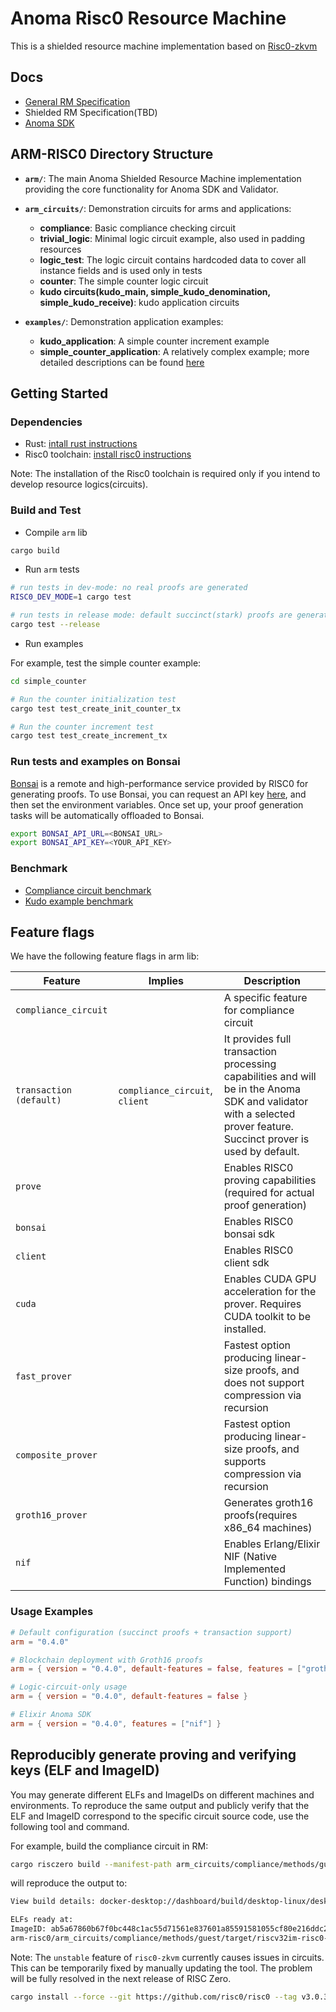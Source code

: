 # Anoma Risc0 Resource Machine

This is a shielded resource machine implementation based on [Risc0-zkvm](https://github.com/risc0/risc0)

## Docs

* [General RM Specification](https://specs.anoma.net/latest/arch/system/state/resource_machine/index.html)
* Shielded RM Specification(TBD)
* [Anoma SDK](https://github.com/anoma/anoma-sdk)

## ARM-RISC0 Directory Structure

- **`arm/`**: The main Anoma Shielded Resource Machine implementation providing the core functionality for Anoma SDK and Validator.

- **`arm_circuits/`**: Demonstration circuits for arms and applications:
  - **compliance**: Basic compliance checking circuit
  - **trivial_logic**: Minimal logic circuit example, also used in padding resources
  - **logic_test**: The logic circuit contains hardcoded data to cover all instance fields and is used only in tests
  - **counter**: The simple counter logic circuit
  - **kudo circuits(kudo_main, simple_kudo_denomination, simple_kudo_receive)**: kudo application circuits

- **`examples/`**: Demonstration application examples:
  - **kudo_application**: A simple counter increment example
  - **simple_counter_application**: A relatively complex example; more detailed descriptions can be found [here](https://research.anoma.net/t/shielded-kudos-revised-no-authorisation-abstraction/1522)

## Getting Started

### Dependencies

* Rust: [intall rust instructions](https://www.rust-lang.org/tools/install)
* Risc0 toolchain: [install risc0 instructions](https://dev.risczero.com/api/zkvm/install)

Note: The installation of the Risc0 toolchain is required only if you intend to develop resource logics(circuits).

### Build and Test

* Compile `arm` lib

```bash
cargo build
```

* Run `arm` tests

```bash
# run tests in dev-mode: no real proofs are generated
RISC0_DEV_MODE=1 cargo test

# run tests in release mode: default succinct(stark) proofs are generated
cargo test --release
```

* Run examples

For example, test the simple counter example:

```bash
cd simple_counter

# Run the counter initialization test
cargo test test_create_init_counter_tx

# Run the counter increment test
cargo test test_create_increment_tx
```

### Run tests and examples on Bonsai

[Bonsai](https://risczero.com/bonsai) is a remote and high-performance service provided by RISC0 for generating proofs. To use Bonsai, you can request an API key [here](https://docs.google.com/forms/d/e/1FAIpQLSf9mu18V65862GS4PLYd7tFTEKrl90J5GTyzw_d14ASxrruFQ/viewform), and then set the environment variables. Once set up, your proof generation tasks will be automatically offloaded to Bonsai.

```bash
export BONSAI_API_URL=<BONSAI_URL>
export BONSAI_API_KEY=<YOUR_API_KEY>
```

### Benchmark

* [Compliance circuit benchmark](./arm_circuits/compliance/README.md)
* [Kudo example benchmark](./examples/kudo_application/README.md)

## Feature flags

We have the following feature flags in arm lib:


| Feature                  | Implies                   | Description                                                                                                                     |
| ------------------------ | ------------------------- | ------------------------------------------------------------------------------------------------------------------------------- |
| `compliance_circuit`       |                           | A specific feature for compliance circuit                                                                                       |
| `transaction (default)`     | `compliance_circuit`, `client` | It provides full transaction processing capabilities and will be in the Anoma SDK and validator with a selected prover feature. Succinct prover is used by default. |
| `prove`                    |                           | Enables RISC0 proving capabilities (required for actual proof generation)                                                       |
| `bonsai`                    |                           | Enables RISC0 bonsai sdk                                                       |
| `client`                    |                           | Enables RISC0 client sdk                                                       |
| `cuda`                    |                           | Enables CUDA GPU acceleration for the prover. Requires CUDA toolkit to be installed.                                                       |
| `fast_prover`         |                           | Fastest option producing linear-size proofs, and does not support compression via recursion |
| `composite_prover`         |                           | Fastest option producing linear-size proofs, and supports compression via recursion                                                                 |
| `groth16_prover`           |                           | Generates groth16 proofs(requires x86_64 machines)                                                                              |
| `nif`                      |                           | Enables Erlang/Elixir NIF (Native Implemented Function) bindings                                                                |


### Usage Examples

```toml
# Default configuration (succinct proofs + transaction support)
arm = "0.4.0"

# Blockchain deployment with Groth16 proofs
arm = { version = "0.4.0", default-features = false, features = ["groth16_prover", "transaction"] }

# Logic-circuit-only usage
arm = { version = "0.4.0", default-features = false }

# Elixir Anoma SDK
arm = { version = "0.4.0", features = ["nif"] }
```


## Reproducibly generate proving and verifying keys (ELF and ImageID)

You may generate different ELFs and ImageIDs on different machines and environments. To reproduce the same output and publicly verify that the ELF and ImageID correspond to the specific circuit source code, use the following tool and command.

For example, build the compliance circuit in RM:

```bash
cargo risczero build --manifest-path arm_circuits/compliance/methods/guest/Cargo.toml
```

will reproduce the output to:

```bash
View build details: docker-desktop://dashboard/build/desktop-linux/desktop-linux/zbrzf1brqyb5evydjxs9h3gvl

ELFs ready at:
ImageID: ab5a67860b67f0bc448c1ac55d71561e837601a85591581055cf80e216ddc216 - 
arm-risc0/arm_circuits/compliance/methods/guest/target/riscv32im-risc0-zkvm-elf/docker/compliance-guest.bin
```

Note: The `unstable` feature of `risc0-zkvm` currently causes issues in circuits. This can be temporarily fixed by manually updating the tool. The problem will be fully resolved in the next release of RISC Zero.
```bash
cargo install --force --git https://github.com/risc0/risc0 --tag v3.0.3 -Fexperimental cargo-risczero
```